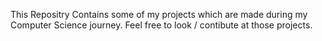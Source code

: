 This Repositry Contains some of my projects which are made during my Computer Science journey.
Feel free to look / contibute at those projects.
